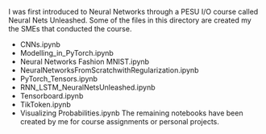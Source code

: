 I was first introduced to Neural Networks through a PESU I/O course called Neural Nets Unleashed. Some of the files in this directory are created my the SMEs that conducted the course.
- CNNs.ipynb
- Modelling_in_PyTorch.ipynb
- Neural Networks Fashion MNIST.ipynb
- NeuralNetworksFromScratchwithRegularization.ipynb
- PyTorch_Tensors.ipynb
- RNN_LSTM_NeuralNetsUnleashed.ipynb
- Tensorboard.ipynb
- TikToken.ipynb
- Visualizing Probabilities.ipynb
The remaining notebooks have been created by me for course assignments or personal projects.
